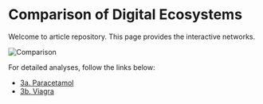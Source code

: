 # Comparison of Digital Ecosystems

Welcome to article repository. This page provides the interactive networks.

![Comparison](../Figure3.png)

For detailed analyses, follow the links below:

- [3a. Paracetamol](../Fig3a.html)
- [3b. Viagra](../Fig3b.html)
